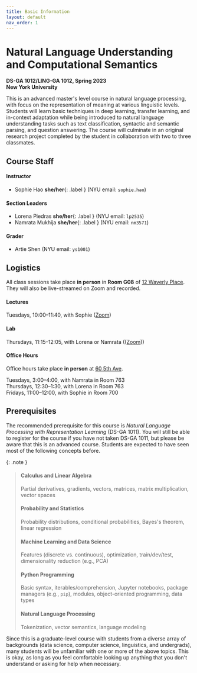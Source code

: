```yaml
---
title: Basic Information 
layout: default 
nav_order: 1
---
```


# Natural Language Understanding and Computational Semantics

**DS-GA 1012/LING-GA 1012, Spring 2023**<br />
**New York University**

This is an advanced master's level course in natural language processing, with focus on the representation of meaning at
various linguistic levels. Students will learn basic techniques in deep learning, transfer learning, and in-context
adaptation while being introduced to natural language understanding tasks such as text classification, syntactic and
semantic parsing, and question answering. The course will culminate in an original research project completed by the
student in collaboration with two to three classmates.

## Course Staff

#### Instructor

* Sophie Hao **she/her**{: .label } (NYU email: `sophie.hao`)

#### Section Leaders

* Lorena Piedras **she/her**{: .label } (NYU email: `lp2535`)
* Namrata Mukhija **she/her**{: .label } (NYU email: `nm3571`)

#### Grader

* Artie Shen (NYU email: `ys1001`)

## Logistics

All class sessions take place **in person** in **Room G08** of
[12 Waverly Place](https://goo.gl/maps/3qye7472KPRqERbi8). They will also be live-streamed on Zoom and recorded.

#### Lectures

Tuesdays, 10:00–11:40, with Sophie ([Zoom](https://nyu.zoom.us/j/92410947089))

#### Lab

Thursdays, 11:15–12:05, with Lorena or Namrata (([Zoom](https://nyu.zoom.us/j/94134057762)))

#### Office Hours

Office hours take place **in person** at [60 5th Ave](https://goo.gl/maps/ebreTwPLgwXsyKZZ6).

Tuesdays, 3:00–4:00, with Namrata in Room 763  
Thursdays, 12:30–1:30, with Lorena in Room 763  
Fridays, 11:00–12:00, with Sophie in Room 700

## Prerequisites

The recommended prerequisite for this course is _Natural Language Processing with Representation Learning_ (DS-GA 1011).
You will still be able to register for the course if you have not taken DS-GA 1011, but please be aware that this is an
advanced course. Students are expected to have seen most of the following concepts before.

{: .note }
> #### Calculus and Linear Algebra
> Partial derivatives, gradients, vectors, matrices, matrix multiplication, vector spaces
>
> #### Probability and Statistics
> Probability distributions, conditional probabilities, Bayes's theorem, linear regression
>
> #### Machine Learning and Data Science
> Features (discrete vs. continuous), optimization, train/dev/test, dimensionality reduction (e.g., PCA)
>
> #### Python Programming
> Basic syntax, iterables/comprehension, Jupyter notebooks, package managers (e.g., `pip`), modules, object-oriented programming, data types
>
> #### Natural Language Processing
> Tokenization, vector semantics, language modeling

Since this is a graduate-level course with students from a diverse array of backgrounds (data science, computer science,
linguistics, and undergrads), many students will be unfamiliar with one or more of the above topics. This is okay, as
long as you feel comfortable looking up anything that you don't understand or asking for help when necessary. 